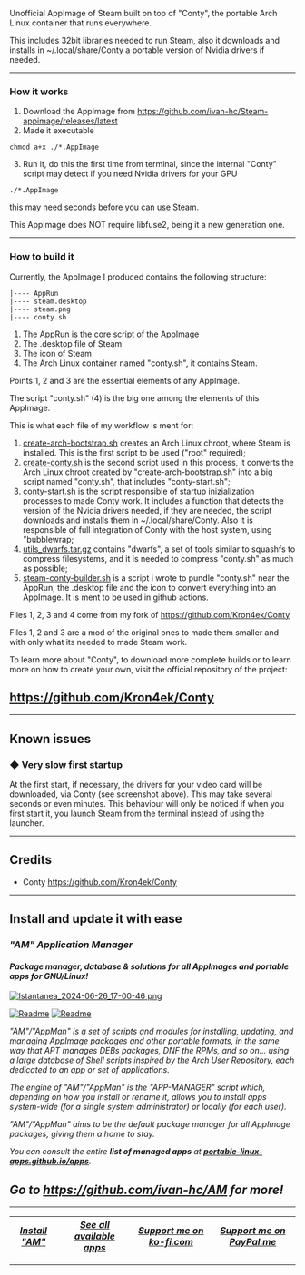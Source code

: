 Unofficial AppImage of Steam built on top of "Conty", the portable Arch Linux container that runs everywhere.

This includes 32bit libraries needed to run Steam, also it downloads and installs in ~/.local/share/Conty a portable version of Nvidia drivers if needed.

---------------------------------

### How it works

1. Download the AppImage from https://github.com/ivan-hc/Steam-appimage/releases/latest
2. Made it executable
```
chmod a+x ./*.AppImage
```
3. Run it, do this the first time from terminal, since the internal "Conty" script may detect if you need Nvidia drivers for your GPU
```
./*.AppImage
```
this may need seconds before you can use Steam.

This AppImage does NOT require libfuse2, being it a new generation one.

---------------------------------

### How to build it

Currently, the AppImage I produced contains the following structure:
```
|---- AppRun
|---- steam.desktop
|---- steam.png
|---- conty.sh
```
1. The AppRun is the core script of the AppImage
2. The .desktop file of Steam
3. The icon of Steam
4. The Arch Linux container named "conty.sh", it contains Steam.

Points 1, 2 and 3 are the essential elements of any AppImage.

The script "conty.sh" (4) is the big one among the elements of this AppImage.

This is what each file of my workflow is ment for:
1. [create-arch-bootstrap.sh](https://github.com/ivan-hc/Steam-appimage/blob/main/create-arch-bootstrap.sh) creates an Arch Linux chroot, where Steam is installed. This is the first script to be used ("root" required);
2. [create-conty.sh](https://github.com/ivan-hc/Steam-appimage/blob/main/create-conty.sh) is the second script used in this process, it converts the Arch Linux chroot created by "create-arch-bootstrap.sh" into a big script named "conty.sh", that includes "conty-start.sh";
3. [conty-start.sh](https://github.com/ivan-hc/Steam-appimage/blob/main/conty-start.sh) is the script responsible of startup inizialization processes to made Conty work. It includes a function that detects the version of the Nvidia drivers needed, if they are needed, the script downloads and installs them in ~/.local/share/Conty. Also it is responsible of full integration of Conty with the host system, using "bubblewrap;
4. [utils_dwarfs.tar.gz](https://github.com/ivan-hc/Steam-appimage/blob/main/utils_dwarfs.tar.gz) contains "dwarfs", a set of tools similar to squashfs to compress filesystems, and it is needed to compress "conty.sh" as much as possible;
5. [steam-conty-builder.sh](https://github.com/ivan-hc/Steam-appimage/blob/main/steam-conty-builder.sh) is a script i wrote to pundle "conty.sh" near the AppRun, the .desktop file and the icon to convert everything into an AppImage. It is ment to be used in github actions.

Files 1, 2, 3 and 4 come from my fork of https://github.com/Kron4ek/Conty

Files 1, 2 and 3 are a mod of the original ones to made them smaller and with only what its needed to made Steam work.

To learn more about "Conty", to download more complete builds or to learn more on how to create your own, visit the official repository of the project:

https://github.com/Kron4ek/Conty
--------------

---------------------------------

## Known issues

### ◆ Very slow first startup
At the first start, if necessary, the drivers for your video card will be downloaded, via Conty (see screenshot above). This may take several seconds or even minutes. This behaviour will only be noticed if when you first start it, you launch Steam from the terminal instead of using the launcher.

---------------------------------

## Credits

- Conty https://github.com/Kron4ek/Conty

------------------------------------------------------------------------

## Install and update it with ease

### *"*AM*" Application Manager* 
#### *Package manager, database & solutions for all AppImages and portable apps for GNU/Linux!*

[![Istantanea_2024-06-26_17-00-46 png](https://github.com/ivan-hc/AM/assets/88724353/671f5eb0-6fb6-4392-b45e-af0ea9271d9b)](https://github.com/ivan-hc/AM)

[![Readme](https://img.shields.io/github/stars/ivan-hc/AM?label=%E2%AD%90&style=for-the-badge)](https://github.com/ivan-hc/AM/stargazers) [![Readme](https://img.shields.io/github/license/ivan-hc/AM?label=&style=for-the-badge)](https://github.com/ivan-hc/AM/blob/main/LICENSE)

*"AM"/"AppMan" is a set of scripts and modules for installing, updating, and managing AppImage packages and other portable formats, in the same way that APT manages DEBs packages, DNF the RPMs, and so on... using a large database of Shell scripts inspired by the Arch User Repository, each dedicated to an app or set of applications.*

*The engine of "AM"/"AppMan" is the "APP-MANAGER" script which, depending on how you install or rename it, allows you to install apps system-wide (for a single system administrator) or locally (for each user).*

*"AM"/"AppMan" aims to be the default package manager for all AppImage packages, giving them a home to stay.*

*You can consult the entire **list of managed apps** at [**portable-linux-apps.github.io/apps**](https://portable-linux-apps.github.io/apps).*

## *Go to *https://github.com/ivan-hc/AM* for more!*

------------------------------------------------------------------------

| [***Install "AM"***](https://github.com/ivan-hc/AM) | [***See all available apps***](https://portable-linux-apps.github.io) | [***Support me on ko-fi.com***](https://ko-fi.com/IvanAlexHC) | [***Support me on PayPal.me***](https://paypal.me/IvanAlexHC) |
| - | - | - | - |

------------------------------------------------------------------------
